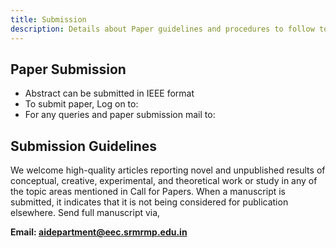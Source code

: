 ```yaml
---
title: Submission
description: Details about Paper guidelines and procedures to follow to publish research papers.
---
```



## Paper Submission
* Abstract can be submitted in IEEE format
* To submit paper, Log on to: 
* For any queries and paper submission mail to:

## Submission Guidelines
We welcome high-quality articles reporting novel and unpublished results of conceptual, creative, experimental, and theoretical work or study in any of the topic areas mentioned in Call for Papers. When a manuscript is submitted, it indicates that it is not being considered for publication elsewhere.
Send full manuscript via,

**Email: aidepartment@eec.srmrmp.edu.in**

